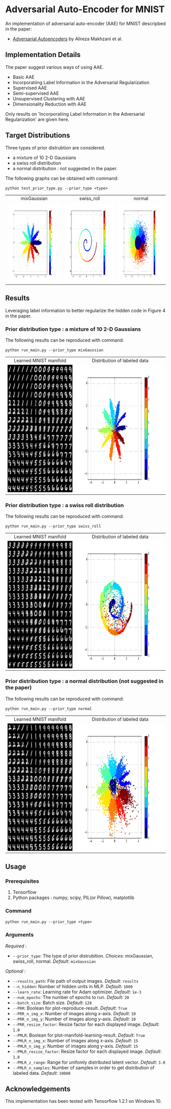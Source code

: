 # Adversarial Auto-Encoder for MNIST
An implementation of adversarial auto-encoder (AAE) for MNIST descripbed in the paper:  
* [Adversarial Autoencoders](https://arxiv.org/abs/1511.05644) by Alireza Makhzani et al.

## Implementation Details
The paper suggest various ways of using AAE.
* Basic AAE
* Incorporatiing Label Information in the Adversarial Regularization
* Supervised AAE
* Semi-supervised AAE
* Unsupervised Clustering with AAE
* Dimensionality Reduction with AAE  

Only results on 'Incorporatiing Label Information in the Adversarial Regularization' are given here.

## Target Distributions

Three types of prior distrubtion are considered.
* a mixture of 10 2-D Gaussians
* a swiss roll distribution
* a normal distribution : not suggested in the paper.

The following graphs can be obtained with command:
```
python test_prior_type.py --prior_type <type>
```
<table align='center'>
<tr align='center'>
<td> mixGaussian </td>
<td> swiss_roll </td>
<td> normal </td>
</tr>
<tr>
<td><img src = 'samples/target_prior_distribution_mixture_of_gaussian.png' height = '250px'>
<td><img src = 'samples/target_prior_distribution_swiss_roll.png' height = '250px'>
<td><img src = 'samples/target_prior_distribution_normal.png' height = '250px'>
</tr>
</table>

## Results

Leveraging label information to better regularize the hidden code in Figure 4 in the paper.

### Prior distribution type : a mixture of 10 2-D Gaussians
The following results can be reproduced with command:  
```
python run_main.py --prior_type mixGaussian
```
<table align='center'>
<tr align='center'>
<td> Learned MNIST manifold</td>
<td> Distribution of labeled data</td>
</tr>
<tr>
<td><img src = 'samples/mixGaussian/PMLR_epoch_19.jpg' height = '400px'>
<td><img src = 'samples/mixGaussian/PMLR_map_epoch_19.jpg' height = '400px'>
</tr>
</table>

### Prior distribution type : a swiss roll distribution
The following results can be reproduced with command:  
```
python run_main.py --prior_type swiss_roll
```
<table align='center'>
<tr align='center'>
<td> Learned MNIST manifold</td>
<td> Distribution of labeled data</td>
</tr>
<tr>
<td><img src = 'samples/swiss_roll/PMLR_epoch_19.jpg' height = '400px'>
<td><img src = 'samples/swiss_roll/PMLR_map_epoch_19.jpg' height = '400px'>
</tr>
</table>

### Prior distribution type : a normal distribution (not suggested in the paper)
The following results can be reproduced with command:  
```
python run_main.py --prior_type normal
```
<table align='center'>
<tr align='center'>
<td> Learned MNIST manifold</td>
<td> Distribution of labeled data</td>
</tr>
<tr>
<td><img src = 'samples/normal/PMLR_epoch_19.jpg' height = '400px'>
<td><img src = 'samples/normal/PMLR_map_epoch_19.jpg' height = '400px'>
</tr>
</table>

## Usage
### Prerequisites
1. Tensorflow
2. Python packages : numpy, scipy, PIL(or Pillow), matplotlib

### Command
```
python run_main.py --prior_type <type>
```

### Arguments
*Required* :  
* `--prior_type`: The type of prior distrubition. *Choices*: mixGaussian, swiss_roll, normal. *Default*: `mixGaussian`

*Optional* :  
* `--results_path`: File path of output images. *Default*: `results`
* `--n_hidden`: Number of hidden units in MLP. *Default*: `1000`
* `--learn_rate`: Learning rate for Adam optimizer. *Default*: `1e-3`
* `--num_epochs`: The number of epochs to run. *Default*: `20`
* `--batch_size`: Batch size. *Default*: `128`
* `--PRR`: Boolean for plot-reproduce-result. *Default*: `True`
* `--PRR_n_img_x`: Number of images along x-axis. *Default*: `10`
* `--PRR_n_img_y`: Number of images along y-axis. *Default*: `10`
* `--PRR_resize_factor`: Resize factor for each displayed image. *Default*: `1.0`
* `--PMLR`: Boolean for plot-manifold-learning-result. *Default*: `True`
* `--PMLR_n_img_x`: Number of images along x-axis. *Default*: `15`
* `--PMLR_n_img_y`: Number of images along y-axis. *Default*: `15`
* `--PMLR_resize_factor`: Resize factor for each displayed image. *Default*: `1.0`
* `--PMLR_z_range`: Range for unifomly distributed latent vector. *Default*: `3.0`
* `--PMLR_n_samples`: Number of samples in order to get distribution of labeled data. *Default*: `10000`

## Acknowledgements
This implementation has been tested with Tensorflow 1.2.1 on Windows 10.
